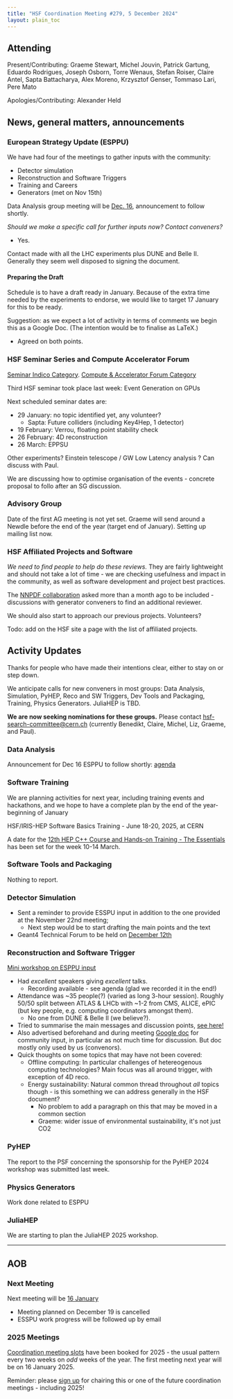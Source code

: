 ```yaml
---
title: "HSF Coordination Meeting #279, 5 December 2024"
layout: plain_toc
---
```


## Attending

Present/Contributing: Graeme Stewart, Michel Jouvin, Patrick Gartung, Eduardo Rodrigues, Joseph Osborn, Torre Wenaus, Stefan Roiser, Claire Antel, Sapta Battacharya, Alex Moreno, Krzysztof Genser, Tommaso Lari, Pere Mato

Apologies/Contributing: Alexander Held

## News, general matters, announcements

### European Strategy Update (ESPPU)

We have had four of the meetings to gather inputs with the community:

- Detector simulation
- Reconstruction and Software Triggers
- Training and Careers
- Generators (met on Nov 15th)

Data Analysis group meeting will be [Dec. 16](https://indico.cern.ch/event/1486671/), announcement to follow shortly.

*Should we make a specific call for further inputs now? Contact conveners?*

- Yes.

Contact made with all the LHC experiments plus DUNE and Belle II. Generally they seem well disposed to signing the document.

#### Preparing the Draft

Schedule is to have a draft ready in January. Because of the extra time needed by the experiments to endorse, we would like to target 17 January for this to be ready.

Suggestion: as we expect a lot of activity in terms of comments we begin this as a Google Doc. (The intention would be to finalise as LaTeX.)

- Agreed on both points.

### HSF Seminar Series and Compute Accelerator Forum

[Seminar Indico Category](https://indico.cern.ch/category/18810/).
[Compute & Accelerator Forum Category](https://indico.cern.ch/category/12741/)

Third HSF seminar took place last week: Event Generation on GPUs

Next scheduled seminar dates are:
     
- 29 January: no topic identified yet, any volunteer?
    - Sapta: Future colliders (including Key4Hep, 1 detector)
- 19 February: Verrou, floating point stability check
- 26 February: 4D reconstruction
- 26 March: EPPSU

Other experiments? Einstein telescope / GW Low Latency analysis ? Can discuss with Paul.

We are discussing how to optimise organisation of the events - concrete proposal to follo after an SG discussion.

### Advisory Group

Date of the first AG meeting is not yet set. Graeme will send around a Newdle before the end of the year (target end of January). Setting up mailing list now.

### HSF Affiliated Projects and Software

*We need to find people to help do these reviews.* They are fairly lightweight and should not take a lot of time - we are checking usefulness and impact in the community, as well as software development and project best practices.

The [NNPDF collaboration](https://github.com/NNPDF) asked more than a month ago to be included - discussions with generator conveners to find an additional reviewer.

We should also start to approach our previous projects. Volunteers?

Todo: add on the HSF site a page with the list of affiliated projects.

## Activity Updates

Thanks for people who have made their intentions clear, either to stay on or step down.

We anticipate calls for new conveners in most groups: Data Analysis, Simulation, PyHEP, Reco and SW Triggers, Dev Tools and Packaging, Training, Physics Generators. JuliaHEP is TBD.

**We are now seeking nominations for these groups.** Please contact [hsf-search-committee@cern.ch](mailto:hsf-search-committee@cern.ch) (currently Benedikt, Claire, Michel, Liz, Graeme, and Paul).

### Data Analysis

Announcement for Dec 16 ESPPU to follow shortly: [agenda](https://indico.cern.ch/event/1486671/)

### Software Training

We are planning activities for next year, including training events and hackathons, and we hope to have a complete plan by the end of the year-beginning of January 

HSF/IRIS-HEP Software Basics Training - June 18-20, 2025, at CERN

A date for the [12th HEP C++ Course and Hands-on Training - The Essentials](https://indico.cern.ch/event/1477096/) has been set for the week 10-14 March.
    
### Software Tools and Packaging

Nothing to report.

### Detector Simulation

- Sent a reminder to provide ESSPU input in addition to the one provided at the November 22nd meeting;
    - Next step would be to start drafting the main points and the text
- Geant4 Technical Forum to be held on [December 12th](https://indico.cern.ch/event/1482839/)

### Reconstruction and Software Trigger

[Mini workshop on ESPPU input](https://indico.cern.ch/event/1475492/)
- Had *excellent* speakers giving *excellent* talks.
    - Recording available - see agenda (glad we recorded it in the end!)
- Attendance was ~35 people(?) (varied as long 3-hour session). Roughly 50/50 split between ATLAS & LHCb with ~1-2 from CMS, ALICE, ePIC (but key people, e.g. computing coordinators amongst them).
    - No one from DUNE & Belle II (we believe?). 
- Tried to summarise the main messages and discussion points, [see here!](https://cernbox.cern.ch/external/public/BcwnnBuIKBeQ4rt/HSF_TriggerReco_ESPPU2025.md)
- Also advertised beforehand and during meeting [Google doc](https://docs.google.com/document/d/1qNhQ-IjPAmL2-Mx2tXtDAloPLWFprIt9mToa11iQb9M/edit?tab=t.0) for community input, in particular as not much time for discussion. But doc mostly only used by us (convenors).
- Quick thoughts on some topics that may have not been covered:
    - Offline computing: In particular challenges of hetereogenous computing technologies? Main focus was all around trigger, with exception of 4D reco.
    - Energy sustainability: Natural common thread throughout _all_ topics though - is this something we can address generally in the HSF document?
        - No problem to add a paragraph on this that may be moved in a common section
        - Graeme: wider issue of environmental sustainability, it's not just CO2


### PyHEP

The report to the PSF concerning the sponsorship for the PyHEP 2024 workshop was submitted last week.

### Physics Generators

Work done related to ESPPU

### JuliaHEP

We are starting to plan the JuliaHEP 2025 workshop.

---

## AOB

### Next Meeting

Next meeting will be [16 January](https://indico.cern.ch/event/1477045/)

- Meeting planned on December 19 is cancelled
- ESSPU work progress will be followed up by email


### 2025 Meetings

[Coordination meeting slots](https://indico.cern.ch/category/7970/) have been booked for 2025 - the usual pattern every two weeks on *odd* weeks of the year. The first meeting next year will be on 16 January 2025.

Reminder: please [sign up](https://docs.google.com/spreadsheets/d/1Z1Z4payCpieOLiVFcC6y9j-KCj71u6xX232LHUgIHfI/edit) for chairing this or one of the future coordination meetings - including 2025!

